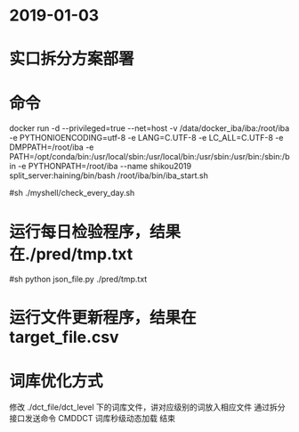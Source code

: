
# 2019-01-03
# 实口拆分方案部署

# 命令
docker run -d --privileged=true --net=host -v /data/docker_iba/iba:/root/iba -e PYTHONIOENCODING=utf-8 -e LANG=C.UTF-8 -e LC_ALL=C.UTF-8 -e DMPPATH=/root/iba -e PATH=/opt/conda/bin:/usr/local/sbin:/usr/local/bin:/usr/sbin:/usr/bin:/sbin:/bin -e PYTHONPATH=/root/iba --name shikou2019 split_server:haining/bin/bash /root/iba/bin/iba_start.sh

#sh ./myshell/check_every_day.sh
# 运行每日检验程序，结果在./pred/tmp.txt

#sh python json_file.py ./pred/tmp.txt 
# 运行文件更新程序，结果在target_file.csv

# 词库优化方式
修改 ./dct_file/dct_level 下的词库文件，讲对应级别的词放入相应文件
通过拆分接口发送命令 CMDDCT
词库秒级动态加载
结束
